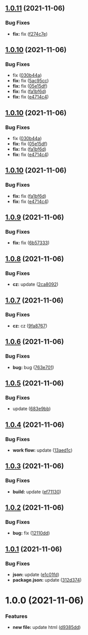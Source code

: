 ## [1.0.11](https://github.com/Duahau1/vndk-ui/compare/v1.0.10...v1.0.11) (2021-11-06)


### Bug Fixes

* **fix:** fix ([f274c7e](https://github.com/Duahau1/vndk-ui/commit/f274c7ed2f2bae6bcfeb86ab577e9a4f9545dc41))

## [1.0.10](https://github.com/Duahau1/vndk-ui/compare/v1.0.9...v1.0.10) (2021-11-06)


### Bug Fixes

* fix ([030b44a](https://github.com/Duahau1/vndk-ui/commit/030b44a282dd1967ee68c8a8b17190eb575fabbe))
* **fix:** fix ([5ac95cc](https://github.com/Duahau1/vndk-ui/commit/5ac95cc9104180f2dceb78803d2c56b6802ef0a7))
* **fix:** fix ([05e15df](https://github.com/Duahau1/vndk-ui/commit/05e15df546b039a75aab59825e4655da28830697))
* **fix:** fix ([fa1bf6d](https://github.com/Duahau1/vndk-ui/commit/fa1bf6dac4f8b7f745ee794c3c0573cdd5b52a15))
* **fix:** fix ([e4714c4](https://github.com/Duahau1/vndk-ui/commit/e4714c495dcaa138e4c6e10b5eb80baa89c1f781))

## [1.0.10](https://github.com/Duahau1/vndk-ui/compare/v1.0.9...v1.0.10) (2021-11-06)


### Bug Fixes

* fix ([030b44a](https://github.com/Duahau1/vndk-ui/commit/030b44a282dd1967ee68c8a8b17190eb575fabbe))
* **fix:** fix ([05e15df](https://github.com/Duahau1/vndk-ui/commit/05e15df546b039a75aab59825e4655da28830697))
* **fix:** fix ([fa1bf6d](https://github.com/Duahau1/vndk-ui/commit/fa1bf6dac4f8b7f745ee794c3c0573cdd5b52a15))
* **fix:** fix ([e4714c4](https://github.com/Duahau1/vndk-ui/commit/e4714c495dcaa138e4c6e10b5eb80baa89c1f781))

## [1.0.10](https://github.com/Duahau1/vndk-ui/compare/v1.0.9...v1.0.10) (2021-11-06)


### Bug Fixes

* **fix:** fix ([fa1bf6d](https://github.com/Duahau1/vndk-ui/commit/fa1bf6dac4f8b7f745ee794c3c0573cdd5b52a15))
* **fix:** fix ([e4714c4](https://github.com/Duahau1/vndk-ui/commit/e4714c495dcaa138e4c6e10b5eb80baa89c1f781))

## [1.0.9](https://github.com/Duahau1/vndk-ui/compare/v1.0.8...v1.0.9) (2021-11-06)


### Bug Fixes

* **fix:** fix ([6b57333](https://github.com/Duahau1/vndk-ui/commit/6b57333d00317243a7ea7e3dadcd1566f4ca38ed))

## [1.0.8](https://github.com/Duahau1/vndk-ui/compare/v1.0.7...v1.0.8) (2021-11-06)


### Bug Fixes

* **cz:** update ([2ca8092](https://github.com/Duahau1/vndk-ui/commit/2ca8092126b88360f526b2901b848cc7c77df3e8))

## [1.0.7](https://github.com/Duahau1/vndk-ui/compare/v1.0.6...v1.0.7) (2021-11-06)


### Bug Fixes

* **cz:** cz ([9fa8767](https://github.com/Duahau1/vndk-ui/commit/9fa87673970da554ee994cc8ec135fbf18d2c167))

## [1.0.6](https://github.com/Duahau1/vndk-ui/compare/v1.0.5...v1.0.6) (2021-11-06)


### Bug Fixes

* **bug:** bug ([763e701](https://github.com/Duahau1/vndk-ui/commit/763e701167b89bfba8219fa0cebdd707aca9e139))

## [1.0.5](https://github.com/Duahau1/vndk-ui/compare/v1.0.4...v1.0.5) (2021-11-06)


### Bug Fixes

* update ([683e9bb](https://github.com/Duahau1/vndk-ui/commit/683e9bb3db33d67fb97c796689556209f56a9ffb))

## [1.0.4](https://github.com/Duahau1/vndk-ui/compare/v1.0.3...v1.0.4) (2021-11-06)


### Bug Fixes

* **work flow:** update ([13aed1c](https://github.com/Duahau1/vndk-ui/commit/13aed1cca8d99a5e857a18e39c81063b249d7275))

## [1.0.3](https://github.com/Duahau1/vndk-ui/compare/v1.0.2...v1.0.3) (2021-11-06)


### Bug Fixes

* **build:** update ([ef71130](https://github.com/Duahau1/vndk-ui/commit/ef71130b091eff0f74f8f6d58daf640cbc1d0e48))

## [1.0.2](https://github.com/Duahau1/vndk-ui/compare/v1.0.1...v1.0.2) (2021-11-06)


### Bug Fixes

* **bug:** fix ([12110dd](https://github.com/Duahau1/vndk-ui/commit/12110dddcc44daf346367d71ce6759fbd871ce97))

## [1.0.1](https://github.com/Duahau1/vndk-ui/compare/v1.0.0...v1.0.1) (2021-11-06)


### Bug Fixes

* **json:** update ([e1c01fd](https://github.com/Duahau1/vndk-ui/commit/e1c01fda073ac4744554ae4b31d3cf5501082f74))
* **package.json:** update ([312d374](https://github.com/Duahau1/vndk-ui/commit/312d3746cab20ed1f630fc3649609a642f6a63af))

# 1.0.0 (2021-11-06)


### Features

* **new file:** update html ([d9385dd](https://github.com/Duahau1/vndk-ui/commit/d9385ddac4caeffd5aeef3ec238da69dafb63157))
